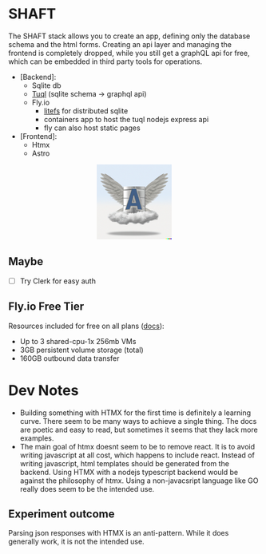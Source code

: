 # SHAFT

The SHAFT stack allows you to create an app, defining only the database schema and the html forms. Creating an api layer and managing the frontend is completely dropped, while you still get a graphQL api for free, which can be embedded in third party tools for operations.

- [Backend]:
  - Sqlite db
  - [Tuql](https://github.com/bradleyboy/tuql) (sqlite schema -> graphql api)
  - Fly.io
    - [litefs](https://fly.io/docs/litefs/) for distributed sqlite
    - containers app to host the tuql nodejs express api
    - fly can also host static pages
- [Frontend]:
  - Htmx
  - Astro

<p align="center">
  <img src=".assets/logo_dalle.png" alt="Your Logo" width="150" height="auto">
</p>

## Maybe

- [ ] Try Clerk for easy auth

## Fly.io Free Tier

Resources included for free on all plans ([docs](https://fly.io/docs/about/pricing/#free-allowances)):
- Up to 3 shared-cpu-1x 256mb VMs
- 3GB persistent volume storage (total)
- 160GB outbound data transfer

# Dev Notes

- Building something with HTMX for the first time is definitely a learning curve. There seem to be
  many ways to achieve a single thing. The docs are poetic and easy to read, but sometimes it
  seems that they lack more examples.
- The main goal of htmx doesnt seem to be to remove react. It is to avoid writing javascript at
  all cost, which happens to include react. Instead of writing javascript, html templates should
  be generated from the backend. Using HTMX with a nodejs typescript backend would be against the
  philosophy of htmx. Using a non-javacsript language like GO really does seem to be the intended
  use.

## Experiment outcome

Parsing json responses with HTMX is an anti-pattern. While it does generally work, it is not the intended use.

